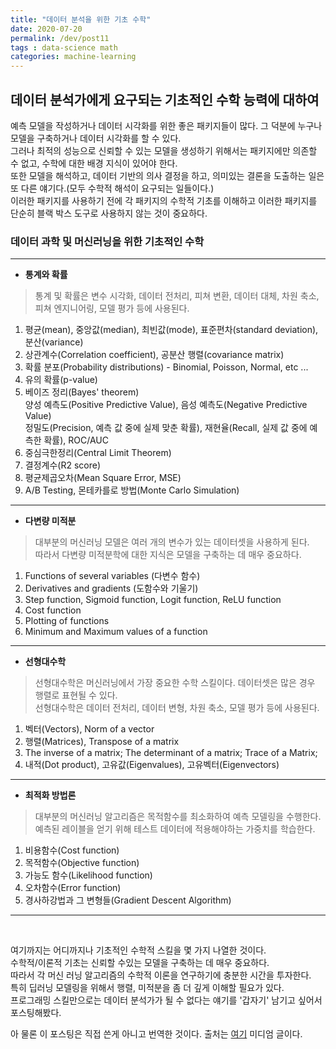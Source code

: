 ```yaml
---
title: "데이터 분석을 위한 기초 수학"
date: 2020-07-20
permalink: /dev/post11
tags : data-science math
categories: machine-learning
---
```



## 데이터 분석가에게 요구되는 기초적인 수학 능력에 대하여

예측 모델을 작성하거나 데이터 시각화를 위한 좋은 패키지들이 많다. 그 덕분에 누구나 모델을 구축하거나 데이터 시각화를 할 수 있다.    
그러나 최적의 성능으로 신뢰할 수 있는 모델을 생성하기 위해서는 패키지에만 의존할 수 없고, 수학에 대한 배경 지식이 있어야 한다.    
또한 모델을 해석하고, 데이터 기반의 의사 결정을 하고, 의미있는 결론을 도출하는 일은 또 다른 얘기다.(모두 수학적 해석이 요구되는 일들이다.)   
이러한 패키지를 사용하기 전에 각 패키지의 수학적 기초를 이해하고 이러한 패키지를 단순히 블랙 박스 도구로 사용하지 않는 것이 중요하다.    


### 데이터 과학 및 머신러닝을 위한 기초적인 수학

--- 
- **통계와 확률**

> 통계 및 확률은 변수 시각화, 데이터 전처리, 피쳐 변환, 데이터 대체, 차원 축소, 피쳐 엔지니어링, 모델 평가 등에 사용된다.

1. 평균(mean), 중앙값(median), 최빈값(mode), 표준편차(standard deviation), 분산(variance)
2. 상관계수(Correlation coefficient), 공분산 행렬(covariance matrix)
3. 확률 분포(Probability distributions) - Binomial, Poisson, Normal, etc ...
4. 유의 확률(p-value)
5. 베이즈 정리(Bayes' theorem) <br>
    양성 예측도(Positive Predictive Value), 음성 예측도(Negative Predictive Value) <br>
    정밀도(Precision, 예측 값 중에 실제 맞춘 확률), 재현율(Recall, 실제 값 중에 예측한 확률), ROC/AUC
6. 중심극한정리(Central Limit Theorem)
7. 결정계수(R2 score)
8. 평균제곱오차(Mean Square Error, MSE)
9. A/B Testing, 몬테카를로 방법(Monte Carlo Simulation) <br>

--- 

- **다변량 미적분**

> 대부분의 머신러닝 모델은 여러 개의 변수가 있는 데이터셋을 사용하게 된다.    
> 따라서 다변량 미적분학에 대한 지식은 모델을 구축하는 데 매우 중요하다.

1. Functions of several variables (다변수 함수)
2. Derivatives and gradients (도함수와 기울기)
3. Step function, Sigmoid function, Logit function, ReLU function
4. Cost function
5. Plotting of functions
6. Minimum and Maximum values of a function <br>

--- 

- **선형대수학**

> 선형대수학은 머신러닝에서 가장 중요한 수학 스킬이다. 데이터셋은 많은 경우 행렬로 표현될 수 있다.    
> 선형대수학은 데이터 전처리, 데이터 변형, 차원 축소, 모델 평가 등에 사용된다.

1. 벡터(Vectors), Norm of a vector
2. 행렬(Matrices), Transpose of a matrix
3. The inverse of a matrix; The determinant of a matrix; Trace of a Matrix;
4. 내적(Dot product), 고유값(Eigenvalues), 고유벡터(Eigenvectors) <br>

--- 

- **최적화 방법론**

> 대부분의 머신러닝 알고리즘은 목적함수를 최소화하여 예측 모델링을 수행한다.    
> 예측된 레이블을 얻기 위해 테스트 데이터에 적용해야하는 가중치를 학습한다.

1. 비용함수(Cost function)
2. 목적함수(Objective function)
2. 가능도 함수(Likelihood function) 
4. 오차함수(Error function)
5. 경사하강법과 그 변형들(Gradient Descent Algorithm) <br>

--- 

<br>
 
여기까지는 어디까지나 기초적인 수학적 스킬을 몇 가지 나열한 것이다.    
수학적/이론적 기초는 신뢰할 수있는 모델을 구축하는 데 매우 중요하다.    
따라서 각 머신 러닝 알고리즘의 수학적 이론을 연구하기에 충분한 시간을 투자한다.    
특히 딥러닝 모델링을 위해서 행렬, 미적분을 좀 더 깊게 이해할 필요가 있다.    
프로그래밍 스킬만으로는 데이터 분석가가 될 수 없다는 얘기를 '갑자기' 남기고 싶어서 포스팅해봤다.   

아 물론 이 포스팅은 직접 쓴게 아니고 번역한 것이다. 
출처는 [여기](https://medium.com/towards-artificial-intelligence/how-much-math-do-i-need-in-data-science-d05d83f8cb19) 미디엄 글이다.  
